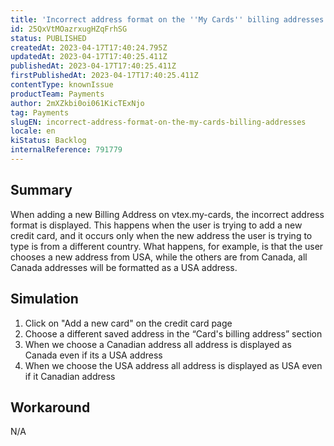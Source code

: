 ```yaml
---
title: 'Incorrect address format on the ''My Cards'' billing addresses'
id: 25QxVtMOazrxugHZqFrhSG
status: PUBLISHED
createdAt: 2023-04-17T17:40:24.795Z
updatedAt: 2023-04-17T17:40:25.411Z
publishedAt: 2023-04-17T17:40:25.411Z
firstPublishedAt: 2023-04-17T17:40:25.411Z
contentType: knownIssue
productTeam: Payments
author: 2mXZkbi0oi061KicTExNjo
tag: Payments
slugEN: incorrect-address-format-on-the-my-cards-billing-addresses
locale: en
kiStatus: Backlog
internalReference: 791779
---
```


## Summary


When adding a new Billing Address on vtex.my-cards, the incorrect address format is displayed. This happens when the user is trying to add a new credit card, and it occurs only when the new address the user is trying to type is from a different country. What happens, for example, is that the user chooses a new address from USA, while the others are from Canada, all Canada addresses will be formatted as a USA address.


##

## Simulation


1. Click on "Add a new card" on the credit card page
2. Choose a different saved address in the “Card's billing address” section
3. When we choose a Canadian address all address is displayed as Canada even if its a USA address
4. When we choose the USA address all address is displayed as USA even if it Canadian address


##

## Workaround


N/A





